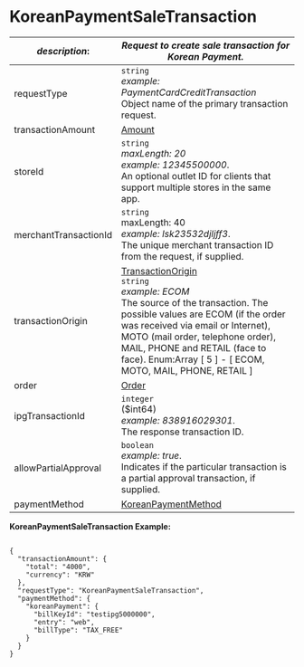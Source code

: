 
# KoreanPaymentSaleTransaction

| *description*:   | *Request to create sale transaction for Korean Payment.*|
|----|----|
| requestType |    ``` string ``` <br/>   *example: PaymentCardCreditTransaction*  <br/> Object name of the primary transaction request.|
| transactionAmount | [Amount](?path=docs/schemas-md/Amount.md)|
| storeId |    ``` string ``` <br/>   *maxLength: 20  <br/>  example: 12345500000*. <br/>  An optional outlet ID for clients that support multiple stores in the same app.|
| merchantTransactionId |    ``` string ``` <br/>    maxLength: 40  <br/> *example: lsk23532djljff3*.  <br/> The unique merchant transaction ID from the request, if supplied.|
| transactionOrigin |  [TransactionOrigin](?path=docs/schemas-md/TransactionOrigin.md) <br/>   ``` string ``` <br/>   *example: ECOM*  <br/> The source of the transaction. The possible values are ECOM (if the order was received via email or Internet), MOTO (mail order, telephone order), MAIL, PHONE and RETAIL (face to face). Enum:Array [ 5 ] - [ ECOM, MOTO, MAIL, PHONE, RETAIL ]|
| order | [Order](?path=docs/schemas-md/Order.md)|
| ipgTransactionId |    ``` integer ```  <br/>  ($int64)  <br/>  *example: 838916029301*.  <br/> The response transaction ID.|
| allowPartialApproval |    ``` boolean ```  <br/>  *example: true*.  <br/> Indicates if the particular transaction is a partial approval transaction, if supplied.|
| paymentMethod | [KoreanPaymentMethod](?path=docs/schemas-md/KoreanPaymentMethod.md)|

**KoreanPaymentSaleTransaction Example:**

```{r}

{
  "transactionAmount": {
    "total": "4000",
    "currency": "KRW"
  },
  "requestType": "KoreanPaymentSaleTransaction",
  "paymentMethod": {
    "koreanPayment": {
      "billKeyId": "testipg5000000",
      "entry": "web",
      "billType": "TAX_FREE"
    }
  }
}
```  

